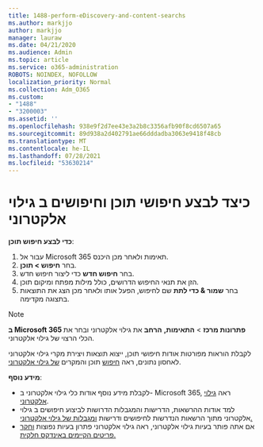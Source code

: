 ```yaml
---
title: 1488-perform-eDiscovery-and-content-searchs
ms.author: markjjo
author: markjjo
manager: lauraw
ms.date: 04/21/2020
ms.audience: Admin
ms.topic: article
ms.service: o365-administration
ROBOTS: NOINDEX, NOFOLLOW
localization_priority: Normal
ms.collection: Adm_O365
ms.custom:
- "1488"
- "3200003"
ms.assetid: ''
ms.openlocfilehash: 938e9f2d7ee43e3a2b8c3356afb90f8cd6507a65
ms.sourcegitcommit: 89d938a2d402791ae66dddadba3063e9418f48cb
ms.translationtype: MT
ms.contentlocale: he-IL
ms.lasthandoff: 07/28/2021
ms.locfileid: "53630214"
---
```

# <a name="how-to-perform-content-searches-and-ediscovery-searches"></a>כיצד לבצע חיפושי תוכן וחיפושים ב גילוי אלקטרוני

**כדי לבצע חיפוש תוכן**:

1. עבור אל Microsoft 365 תאימות ולאחר מכן היכנס.
2. בחר **חיפוש > תוכן**.
3. בחר **חיפוש חדש** כדי ליצור חיפוש חדש.
4. הזן את תנאי החיפוש הדרושים, כולל מילות מפתח ומיקום תוכן.
5. בחר **שמור & כדי לתת** שם לחיפוש, הפעל אותו ולאחר מכן הצג את התוצאות בתצוגה מקדימה.

> [!NOTE]
> **ב Microsoft 365 פתרונות מרכז**  >  **התאימות,** **הרחב** את גילוי אלקטרוני ובחר את הכלי הרצוי של גילוי אלקטרוני.

לקבלת הוראות מפורטות אודות חיפושי תוכן, ייצוא תוצאות ויצירת מקרי גילוי אלקטרוני לאחסון נתונים, ראה [חיפוש](/microsoft-365/compliance/content-search) תוכן והמקרים [של גילוי אלקטרוני](/microsoft-365/compliance/ediscovery-cases).

**מידע נוסף**:

- לקבלת מידע נוסף אודות כלי גילוי אלקטרוני ב- Microsoft 365, ראה [גילוי אלקטרוני](/microsoft-365/compliance/ediscovery).
- למד אודות ההרשאות, הדרישות והמגבלות הדרושות לביצוע חיפושים ב גילוי אלקטרוני מתוך הרשאות הנדרשות לחיפושים ודרישות [ומגבלות של גילוי אלקטרוני.](/microsoft-365/compliance/limits-for-content-search) [](/microsoft-365/compliance/assign-ediscovery-permissions)
- אם אתה פותר בעיות גילוי אלקטרוני, ראה גילוי אלקטרוני פתרון בעיות נפוצות [וחקר](/microsoft-365/compliance/ediscovery-troubleshooting-common-issues) [פריטים הקיימים באינדקס חלקית.](/microsoft-365/compliance/investigating-partially-indexed-items-in-ediscovery)
